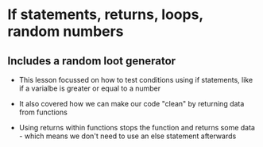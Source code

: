 # If statements, returns, loops, random numbers
## Includes a random loot generator

- This lesson focussed on how to test conditions using if statements, like if a varialbe is greater or equal to a number

- It also covered how we can make our code "clean" by returning data from functions

- Using returns within functions stops the function and returns some data - which means we don't need to use an else statement afterwards
